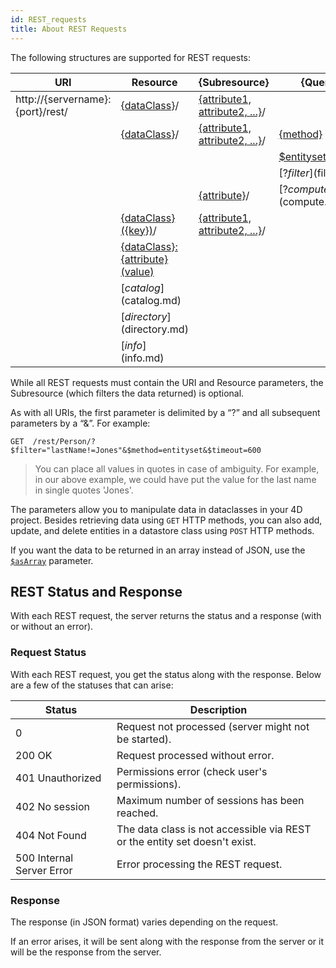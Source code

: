 ```yaml
---
id: REST_requests
title: About REST Requests
---
```



The following structures are supported for REST requests:

|URI	|Resource	|{Subresource}|	{Querystring}|
|---|---|---|---|
|http://{servername}:{port}/rest/	|[{dataClass}](%7BdataClass%7D.html)/|	[{attribute1, attribute2, ...}](manData.html#selecting-attributes-to-get)/	| | 
| |[{dataClass}](%7BdataClass%7D.html)/|	[{attribute1, attribute2, ...}](manData.html#selecting-attributes-to-get)/|	[{method}](%7BdataClass%7D.html#dataclassmethod)|
| | | |[$entityset/{entitySetID}](entityset.html#entitysetentitysetid)|
| | | |[?$filter]($filter.md)|
| | | [{attribute}](manData.html#selecting-attributes-to-get)/|[?$compute]($compute.md)|
| |[{dataClass}({key})](%7BdataClass%7D.html#dataclasskey)/|	[{attribute1, attribute2, ...}](manData.html#selecting-attributes-to-get)/	| |  
| |[{dataClass}:{attribute}(value)](%7BdataClass%7D%7Battribute%7D_value.html)| | |
| |[$catalog]($catalog.md)| | |
| |[$directory]($directory.md)| | |
| |[$info]($info.md)| | |


While all REST requests must contain the URI and Resource parameters, the Subresource (which filters the data returned) is optional.

As with all URIs, the first parameter is delimited by a “?” and all subsequent parameters by a “&”. For example:

 `GET  /rest/Person/?$filter="lastName!=Jones"&$method=entityset&$timeout=600`

>You can place all values in quotes in case of ambiguity. For example, in our above example, we could have put the value for the last name in single quotes 'Jones'.

The parameters allow you to manipulate data in dataclasses in your 4D project. Besides retrieving data using `GET` HTTP methods, you can also add, update, and delete entities in a datastore class using `POST` HTTP methods.

If you want the data to be returned in an array instead of JSON, use the [`$asArray`]($asArray.md) parameter.


## REST Status and Response  
With each REST request, the server returns the status and a response (with or without an error).

### Request Status  
With each REST request, you get the status along with the response. Below are a few of the statuses that can arise:

|Status|Description|
|---|---|
|0	|Request not processed (server might not be started).|
|200 OK	|Request processed without error.|
|401 Unauthorized	|Permissions error (check user's permissions).|
|402 No session	|Maximum number of sessions has been reached.|
|404 Not Found	|The data class is not accessible via REST or the entity set doesn't exist.|
|500 Internal Server Error	|Error processing the REST request.|

### Response  

The response (in JSON format) varies depending on the request.

If an error arises, it will be sent along with the response from the server or it will be the response from the server.

 

